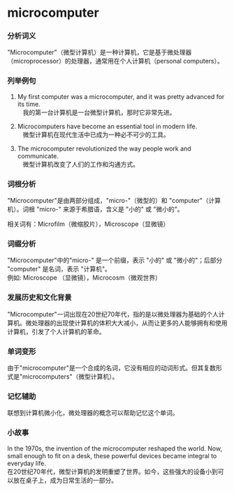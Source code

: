 # microcomputer

### 分析词义

  

"Microcomputer"（微型计算机）是一种计算机，它是基于微处理器（microprocessor）的处理器，通常用在个人计算机（personal computers）。

  

### 列举例句

  

1.  My first computer was a microcomputer, and it was pretty advanced for its time.  
       我的第一台计算机是一台微型计算机，那时它非常先进。
    
      
    
2.  Microcomputers have become an essential tool in modern life.  
       微型计算机在现代生活中已成为一种必不可少的工具。
    
      
    
3.  The microcomputer revolutionized the way people work and communicate.  
       微型计算机改变了人们的工作和沟通方式。
    
      
    

  

### 词根分析

  

"Microcomputer"是由两部分组成，"micro-"（微型的）和 "computer"（计算机）。词根 "micro-" 来源于希腊语，含义是 "小的" 或 "微小的"。

  

相关词有：Microfilm（微缩胶片），Microscope（显微镜）

  

### 词缀分析

  

"Microcomputer"中的"micro-" 是一个前缀，表示 "小的" 或 "微小的"；后部分 "computer" 是名词，表示 "计算机"。  
例如: Microscope （显微镜），Microcosm（微观世界）

  

### 发展历史和文化背景

  

"Microcomputer"一词出现在20世纪70年代，指的是以微处理器为基础的个人计算机。微处理器的出现使计算机的体积大大减小，从而让更多的人能够拥有和使用计算机，引发了个人计算机的革命。

  

### 单词变形

  

由于"microcomputer"是一个合成的名词，它没有相应的动词形式。但其复数形式是"microcomputers"（微型计算机）。

  

### 记忆辅助

  

联想到计算机微小化，微处理器的概念可以帮助记忆这个单词。

  

### 小故事

  

In the 1970s, the invention of the microcomputer reshaped the world. Now, small enough to fit on a desk, these powerful devices became integral to everyday life.  
在20世纪70年代，微型计算机的发明重塑了世界。如今，这些强大的设备小到可以放在桌子上，成为日常生活的一部分。
